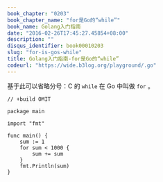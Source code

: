 ```yaml
---
book_chapter: "0203"
book_chapter_name: "for是Go的“while”"
book_name: Golang入门指南
date: "2016-02-26T17:45:27.45854+08:00"
description: ""
disqus_identifier: book00010203
slug: "for-is-gos-while"
title: Golang入门指南-for是Go的“while”
codeurl: "https://wide.b3log.org/playground/.go"
---
```





基于此可以省略分号：C 的 `while` 在 Go 中叫做 `for` 。

```
// +build OMIT

package main

import "fmt"

func main() {
	sum := 1
	for sum < 1000 {
		sum += sum
	}
	fmt.Println(sum)
}

```

